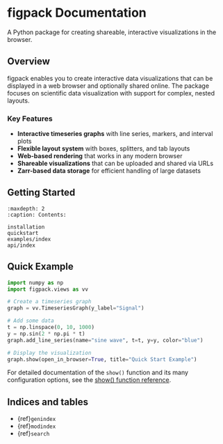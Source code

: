 # figpack Documentation

A Python package for creating shareable, interactive visualizations in the browser.

## Overview

figpack enables you to create interactive data visualizations that can be displayed in a web browser and optionally shared online. The package focuses on scientific data visualization with support for complex, nested layouts.

### Key Features

- **Interactive timeseries graphs** with line series, markers, and interval plots
- **Flexible layout system** with boxes, splitters, and tab layouts
- **Web-based rendering** that works in any modern browser
- **Shareable visualizations** that can be uploaded and shared via URLs
- **Zarr-based data storage** for efficient handling of large datasets

## Getting Started

```{toctree}
:maxdepth: 2
:caption: Contents:

installation
quickstart
examples/index
api/index
```

## Quick Example

```python
import numpy as np
import figpack.views as vv

# Create a timeseries graph
graph = vv.TimeseriesGraph(y_label="Signal")

# Add some data
t = np.linspace(0, 10, 1000)
y = np.sin(2 * np.pi * t)
graph.add_line_series(name="sine wave", t=t, y=y, color="blue")

# Display the visualization
graph.show(open_in_browser=True, title="Quick Start Example")
```

For detailed documentation of the `show()` function and its many configuration options, see the [show() function reference](show_function.md).

## Indices and tables

- {ref}`genindex`
- {ref}`modindex`
- {ref}`search`
